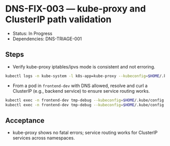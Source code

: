 # DNS-FIX-003 — kube-proxy and ClusterIP path validation

- Status: In Progress
- Dependencies: DNS-TRIAGE-001

## Steps

- Verify kube-proxy iptables/ipvs mode is consistent and not erroring.

```bash
kubectl logs -n kube-system -l k8s-app=kube-proxy --kubeconfig=$HOME/.kube/config --tail=200 | cat
```

- From a pod in `frontend-dev` with DNS allowed, resolve and curl a ClusterIP (e.g., backend service) to ensure service routing works.

```bash
kubectl exec -n frontend-dev tmp-debug --kubeconfig=$HOME/.kube/config -- getent hosts backend-sample.backend-dev.svc.cluster.local || true
kubectl exec -n frontend-dev tmp-debug --kubeconfig=$HOME/.kube/config -- sh -c 'IP=$(getent hosts backend-sample.backend-dev | awk "{print $1}"); [ -n "$IP" ] && wget -qO- http://$IP:80/api/health || true'
```

## Acceptance

- kube-proxy shows no fatal errors; service routing works for ClusterIP services across namespaces.
